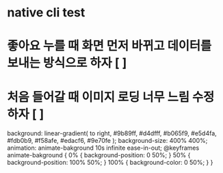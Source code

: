 # native cli test

# 좋아요 누를 때 화면 먼저 바뀌고 데이터를 보내는 방식으로 하자 [ ]

# 처음 들어갈 때 이미지 로딩 너무 느림 수정하자 [ ]

background: linear-gradient(
to right,
#9b89ff,
#d4dfff,
#b065f9,
#e5d4fa,
#fdb0b9,
#f58afe,
#edacf6,
#9e70fe
);
background-size: 400% 400%;
animation: animate-bakground 10s infinite ease-in-out;
@keyframes animate-bakground {
0% {
background-position: 0 50%;
}
50% {
background-position: 100% 50%;
}
100% {
background-color: 0 50%;
}
}
